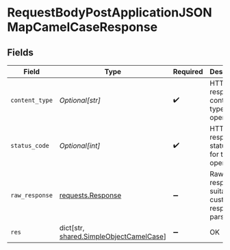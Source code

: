 # RequestBodyPostApplicationJSONMapCamelCaseResponse


## Fields

| Field                                                                                       | Type                                                                                        | Required                                                                                    | Description                                                                                 |
| ------------------------------------------------------------------------------------------- | ------------------------------------------------------------------------------------------- | ------------------------------------------------------------------------------------------- | ------------------------------------------------------------------------------------------- |
| `content_type`                                                                              | *Optional[str]*                                                                             | :heavy_check_mark:                                                                          | HTTP response content type for this operation                                               |
| `status_code`                                                                               | *Optional[int]*                                                                             | :heavy_check_mark:                                                                          | HTTP response status code for this operation                                                |
| `raw_response`                                                                              | [requests.Response](https://requests.readthedocs.io/en/latest/api/#requests.Response)       | :heavy_minus_sign:                                                                          | Raw HTTP response; suitable for custom response parsing                                     |
| `res`                                                                                       | dict[str, [shared.SimpleObjectCamelCase](undefined/models/shared/simpleobjectcamelcase.md)] | :heavy_minus_sign:                                                                          | OK                                                                                          |